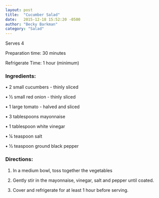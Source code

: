 ```yaml
---
layout: post
title:  "Cucumber Salad"
date:   2015-12-18 15:52:20 -0500
author: "Becky Barkman"
category: "Salad"
---
```

Serves 4

Preparation time: 30 minutes 

Refrigerate Time: 1 hour (minimum)

### Ingredients:
• 2 small cucumbers - thinly sliced

• 1⁄2 small red onion - thinly sliced

• 1 large tomato - halved and sliced

• 3 tablespoons mayonnaise

• 1 tablespoon white vinegar

• 1⁄4 teaspoon salt

• 1⁄2 teaspoon ground black pepper

### Directions:

1. In a medium bowl, toss together the vegetables

2. Gently stir in the mayonnaise, vinegar, salt and pepper until coated.

3. Cover and refrigerate for at least 1 hour before serving.
